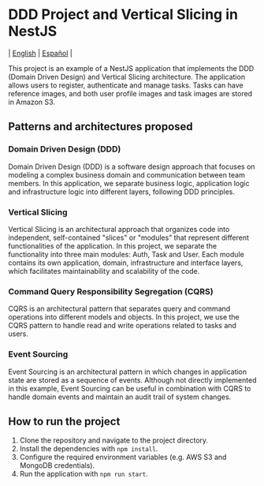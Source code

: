 # DDD Project and Vertical Slicing in NestJS

| [English](README.md) | [Español](README-es.md) |

This project is an example of a NestJS application that implements the DDD (Domain Driven Design) and Vertical Slicing architecture. 
The application allows users to register, authenticate and manage tasks. 
Tasks can have reference images, and both user profile images and task images are stored in Amazon S3.

## Patterns and architectures proposed

### Domain Driven Design (DDD)

Domain Driven Design (DDD) is a software design approach that focuses on modeling a complex business domain and communication between team members. In this application, we separate business logic, application logic and infrastructure logic into different layers, following DDD principles.

### Vertical Slicing

Vertical Slicing is an architectural approach that organizes code into independent, self-contained "slices" or "modules" that represent different functionalities of the application. In this project, we separate the functionality into three main modules: Auth, Task and User. Each module contains its own application, domain, infrastructure and interface layers, which facilitates maintainability and scalability of the code.

### Command Query Responsibility Segregation (CQRS)

CQRS is an architectural pattern that separates query and command operations into different models and objects. In this project, we use the CQRS pattern to handle read and write operations related to tasks and users. 

### Event Sourcing

Event Sourcing is an architectural pattern in which changes in application state are stored as a sequence of events. Although not directly implemented in this example, Event Sourcing can be useful in combination with CQRS to handle domain events and maintain an audit trail of system changes.

## How to run the project

1. Clone the repository and navigate to the project directory.
2. Install the dependencies with `npm install`.
3. Configure the required environment variables (e.g. AWS S3 and MongoDB credentials).
4. Run the application with `npm run start`.